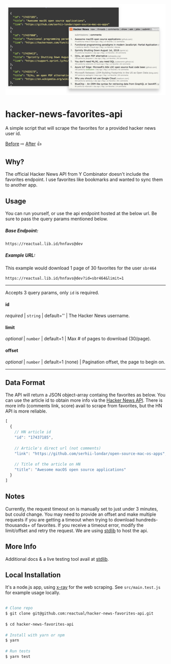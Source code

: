 <img src="img.png" alt="alt text" width="600">


# hacker-news-favorites-api
A simple script that will scrape the favorites for a provided hacker news user id.

[Before](https://news.ycombinator.com/favorites?id=sbr464) ⇨ [After](https://reactual.lib.id/hnfavs@dev?id=sbr464&limit=1) 👍


## Why?
The official Hacker News API from Y Combinator doesn't include the favorites endpoint. I use favorites like bookmarks and wanted to sync them to another app.


## Usage

You can run yourself, or use the api endpoint hosted at the below url. Be sure to pass the query params mentioned below.

##### Base Endpoint:
`https://reactual.lib.id/hnfavs@dev`

##### Example URL:
This example would download 1 page of 30 favorites for the user `sbr464`

`https://reactual.lib.id/hnfavs@dev?id=sbr464&limit=1`

---
Accepts 3 query params, only `id` is required.

#### id
*required* | `string` | default='' | The Hacker News username.

#### limit
*optional* | `number` | default=1 | Max # of pages to download (30/page).

#### offset
*optional* | `number` | default=1 (none) | Pagination offset, the page to begin on.

---


## Data Format
The API will return a JSON object-array containg the favorites as below. You can use the article id to obtain more info via the [Hacker News API](https://github.com/HackerNews/API). There is more info (comments link, score) avail to scrape from favorites, but the HN API is more reliable.

```js
[
  {
    // HN article id
    "id": "17437185",

    // Article's direct url (not comments)
    "link": "https://github.com/serhii-londar/open-source-mac-os-apps",

    // Title of the article on HN
    "title": "Awesome macOS open source applications"
  }
]
```

## Notes
Currently, the request timeout on is manually set to just under 3 minutes, but could change. You may need to provide an offset and make multiple requests if you are getting a timeout when trying to download hundreds-thousands+ of favorites. If you receive a timeout error, modify the limit/offset and retry the request. We are using [stdlib](https://stdlib.com/) to host the api.

## More Info
Additional docs & a live testing tool avail at [stdlib](https://stdlib.com/@reactual/lib/hnfavs/dev/).

## Local Installation
It's a node.js app, using [x-ray](https://github.com/matthewmueller/x-ray) for the web scraping. See `src/main.test.js` for example usage locally.

```bash

# Clone repo
$ git clone git@github.com:reactual/hacker-news-favorites-api.git

$ cd hacker-news-favorites-api

# Install with yarn or npm
$ yarn

# Run tests
$ yarn test

```
